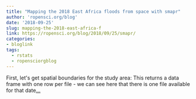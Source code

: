 ```yaml
---
title: "Mapping the 2018 East Africa floods from space with smapr"
author: 'ropensci.org/blog'
date: '2018-09-25'
slug: mapping-the-2018-east-africa-f
link: https://ropensci.org/blog/2018/09/25/smapr/
categories:
- bloglink
tags:
  - rstats
  - ropensciorgblog
---
```


First, let's get spatial boundaries for the study area: This returns a data frame with one row per file - we can see here that there is one file available for that date[... <i class="fas fa-external-link-alt"></i>](https://ropensci.org/blog/2018/09/25/smapr/)

